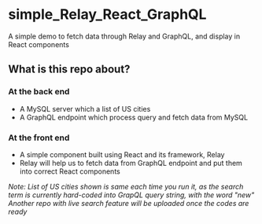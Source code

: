 # simple_Relay_React_GraphQL
A simple demo to fetch data through Relay and GraphQL, and display in React components

<h2>What is this repo about?</h2>
<h3>At the back end</h3>
<ul>
<li>A MySQL server which a list of US cities</li>
<li>A GraphQL endpoint which process query and fetch data from MySQL</li>
</ul>

<h3>At the front end</h3>
<ul>
<li>A simple component built using React and its framework, Relay</li>
<li>Relay will help us to fetch data from GraphQL endpoint and put them into correct React components</li>
</ul>


<i>Note: List of US cities shown is same each time you run it, as the search term is currently hard-coded into GrapQL query string, with the word "new"</i>
<br>
<i>Another repo with live search feature will be uploaded once the codes are ready</i>

